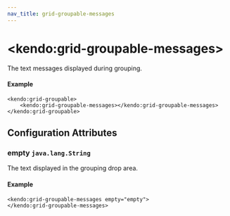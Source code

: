 ```yaml
---
nav_title: grid-groupable-messages
---
```


# \<kendo:grid-groupable-messages\>

The text messages displayed during grouping.

#### Example
    <kendo:grid-groupable>
        <kendo:grid-groupable-messages></kendo:grid-groupable-messages>
    </kendo:grid-groupable>

## Configuration Attributes

### empty `java.lang.String`

The text displayed in the grouping drop area.

#### Example
    <kendo:grid-groupable-messages empty="empty">
    </kendo:grid-groupable-messages>

